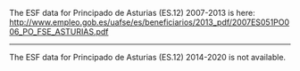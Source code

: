 The ESF data for Principado de Asturias (ES.12) 2007-2013 is here: 
http://www.empleo.gob.es/uafse/es/beneficiarios/2013_pdf/2007ES051PO006_PO_FSE_ASTURIAS.pdf

----

The ESF data for Principado de Asturias (ES.12) 2014-2020 is not available.
